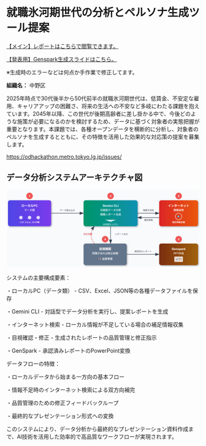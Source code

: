 # 就職氷河期世代の分析とペルソナ生成ツール提案

[【メイン】レポートはこちらで閲覧できます。](https://yasuhitoyanagisawa.github.io/2025-OpenDataHackathon-/2025%E9%83%BD%E7%9F%A5%E4%BA%8B%E6%9D%AFOpenDataHackathon%20%E4%B8%AD%E9%87%8E%E5%8C%BA%E8%A1%8C%E6%94%BF%E8%AA%B2%E9%A1%8C%E3%83%AC%E3%83%9D%E3%83%BC%E3%83%88.html)

[【発表用】Genspark生成スライドはこちら。](./【2025ODH】Genspark生成スライド.pdf)

※生成時のエラーなどは何点か手作業で修正してます。

**組織名：** 中野区

2025年時点で30代後半から50代前半の就職氷河期世代は、低賃金、不安定な雇用、キャリアアップの困難さ、将来の生活への不安など多岐にわたる課題を抱えています。2045年以降、この世代が後期高齢者に差し掛かる中で、今後どのような施策が必要になるのかを検討するため、データに基づく対象者の実態把握が重要となります。本課題では、各種オープンデータを横断的に分析し、対象者のペルソナを生成するとともに、その特徴を活用した効果的な対応策の提案を募集します。

https://odhackathon.metro.tokyo.lg.jp/issues/

## データ分析システムアーキテクチャ図
![データ分析システムアーキテクチャ図](./assets/アーキテクチャー図.png)

システムの主要構成要素：

・ローカルPC（データ類） - CSV、Excel、JSON等の各種データファイルを保存

・Gemini CLI - 対話型でデータ分析を実行し、提案レポートを生成

・インターネット検索 - ローカル情報が不足している場合の補足情報収集

・目視確認・修正 - 生成されたレポートの品質管理と修正指示

・GenSpark - 承認済みレポートのPowerPoint変換

データフローの特徴：

・ローカルデータから始まる一方向の基本フロー

・情報不足時のインターネット検索による双方向補完

・品質管理のための修正フィードバックループ

・最終的なプレゼンテーション形式への変換

このシステムにより、データ分析から最終的なプレゼンテーション資料作成まで、AI技術を活用した効率的で高品質なワークフローが実現されます。
